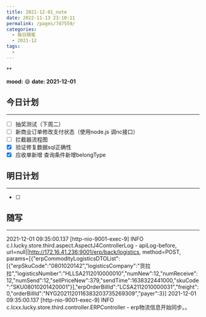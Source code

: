 ```yaml
---
title: 2021-12-01_note
date: 2022-11-13 23:10:11
permalink: /pages/7d7559/
categories:
  - 每日随笔
  - 2021-12
tags:
  - 
---
```

**

**mood:** :smile:  									**date: 2021-12-01**  

## 今日计划  
------
- [ ]  抽奖测试（下周二）
- [ ]  新商业订单修改支付状态（使用node.js 调nc接口）
- [ ]  拦截器流程图
- [x]  验证修复数据sql正确性
- [x]  应收单新增 查询条件新增belongType
## 明日计划  
------
- [ ]  
## 随写 
------

2021-12-01 09:35:00.137 [http-nio-9001-exec-9] INFO  c.l.lucky.store.third.aspect.AspectJ4ControllerLog - apiLog-before, url=null||http://172.16.41.236:9001/erp/back/logistics, method=POST, params=[{"erpCommodityLogisticsDTOList":[{"erpSkuCode":"0801020142","logisticsCompany":"货拉拉","logisticsNumber":"HLLSA2112010000010","numNew":12,"numReceive":12,"numSend":12,"sellPriceNew":379,"sendTime":1638322441000,"skuCode":"SKU08010201420001"}],"erpOrderBillId":"LCSA2112010000031","freight":0,"orderBillId":"NYG2021120116383203735269309","payer":3}]
2021-12-01 09:35:00.137 [http-nio-9001-exec-9] INFO  c.lcxx.lucky.store.third.controller.ERPController - erp物流信息开始同步。。